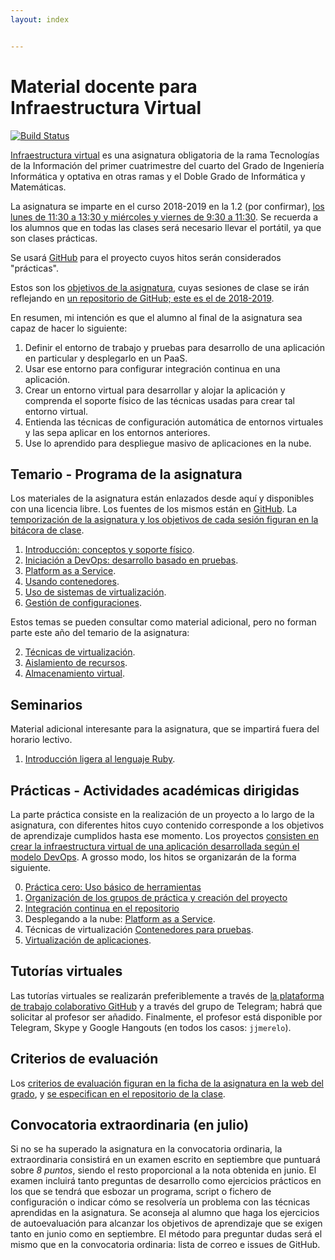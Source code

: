 ```yaml
---
layout: index


---
```

# Material docente para Infraestructura Virtual

[![Build Status](https://travis-ci.org/JJ/IV.svg?branch=master)](https://travis-ci.org/JJ/IV)

[Infraestructura virtual](http://grados.ugr.es/informatica/pages/infoacademica/guias_docentes/curso_actual/cuarto/tecnologiasdelainformacion/gii_infraestructura_virtual_20172018_firmada)
es una asignatura obligatoria de la rama Tecnologías de la Información
del primer cuatrimestre del cuarto del Grado de Ingeniería
Informática y optativa en otras ramas y el Doble Grado de Informática
y Matemáticas.

La asignatura se imparte en el curso 2018-2019 en la 1.2 (por
confirmar), [los lunes de 11:30 a 13:30 y miércoles y viernes de 9:30 a 11:30](http://etsiit.ugr.es/pages/calendario_academico/horarios-curso-20182019/horariosgii1819).
Se recuerda a los alumnos que en todas las clases será necesario llevar el portátil, ya que son clases prácticas.

Se usará
[GitHub](http://github.com) para el proyecto cuyos hitos serán considerados "prácticas".

Estos son los [objetivos de la asignatura](documentos/objetivos), cuyas sesiones de clase se irán reflejando en [un repositorio de GitHub; este es el de 2018-2019](https://github.com/JJ/IV-18-19).

En resumen, mi intención es que el alumno al final de la asignatura sea capaz de hacer lo siguiente:

1. Definir el entorno de trabajo y pruebas para desarrollo de una aplicación en particular y desplegarlo en un PaaS.
2. Usar ese entorno para configurar integración continua en una aplicación.
3. Crear un entorno virtual para desarrollar y alojar la aplicación y comprenda el soporte físico de las técnicas usadas para crear tal entorno virtual.
4. Entienda las técnicas de configuración automática de entornos virtuales y las sepa aplicar en los entornos anteriores.
5. Use lo aprendido para despliegue masivo de aplicaciones en la nube.

Temario - Programa de la asignatura
------------------------------------------------------

Los materiales de la asignatura están enlazados desde aquí y
disponibles con una licencia libre. Los fuentes de los mismos están en
[GitHub](http://github.com/JJ/IV). La
[temporización de la asignatura y los objetivos de cada sesión figuran en la bitácora de clase](https://github.com/JJ/IV18-19/blob/master/sesiones/README.md).

1. [Introducción: conceptos y soporte físico](documentos/temas/Intro_concepto_y_soporte_fisico).
2. [Iniciación a DevOps: desarrollo basado en pruebas](documentos/temas/Desarrollo_basado_en_pruebas).
2. [Platform as a Service](documentos/temas/PaaS).
3. [Usando contenedores](documentos/temas/Contenedores).
5. [Uso de sistemas de virtualización](documentos/temas/Uso_de_sistemas).
6. [Gestión de configuraciones](documentos/temas/Gestion_de_configuraciones).

Estos temas se pueden consultar como material adicional, pero no forman parte este año del temario de la asignatura:

2. [Técnicas de virtualización](documentos/temas/Tecnicas_de_virtualizacion).
4. [Aislamiento de recursos](documentos/temas/Aislamiento_de_recursos).
4. [Almacenamiento virtual](documentos/temas/Almacenamiento).

Seminarios
---------------

Material adicional interesante para la asignatura, que se impartirá fuera del horario lectivo.

1. [Introducción ligera al lenguaje Ruby](documentos/seminarios/ruby).

Prácticas - Actividades académicas dirigidas
-------------

La parte práctica consiste en la realización de un proyecto a lo largo de
la asignatura, con diferentes hitos cuyo contenido corresponde a los objetivos de aprendizaje
cumplidos hasta ese momento. Los proyectos
[consisten en crear la infraestructura virtual de una aplicación desarrollada según el modelo DevOps](documentos/proyecto/README.md). A
grosso modo, los hitos se organizarán de la forma siguiente.

0. [Práctica cero: Uso básico de herramientas](documentos/proyecto/0.Repositorio)
1. [Organización de los grupos de práctica y creación del proyecto](documentos/proyecto/1.Infraestructura)
2. [Integración continua en el repositorio](documentos/proyecto/2.CI)
3. Desplegando a la nube: [Platform as a Service](documentos/proyecto/3.PaaS).
4. Técnicas de virtualización [Contenedores para pruebas](documentos/proyecto/4.Docker).
4. [Virtualización de aplicaciones](documentos/proyecto/5.IaaS).

Tutorías virtuales
----

Las tutorías virtuales se realizarán preferiblemente a través de
[la plataforma de trabajo colaborativo GitHub](https://github.com/JJ/IV-18-19/issues?state=open) y
a través del grupo de Telegram; habrá que solicitar al profesor ser
añadido. Finalmente, el profesor está disponible por Telegram, Skype y
Google Hangouts (en todos los casos: `jjmerelo`).

Criterios de evaluación
---

Los
[criterios de evaluación figuran en la ficha de la asignatura en la web del grado](http://grados.ugr.es/informatica/pages/infoacademica/guias_docentes/espti/infraestructuravirtual),
y
[se especifican en el repositorio de la clase](https://github.com/JJ/IV-18-19/blob/master/Metodolog%C3%ADa_y_criterios_de_evaluaci%C3%B3n).

## Convocatoria extraordinaria (en julio)

Si no se ha superado la asignatura en la convocatoria ordinaria, la
extraordinaria consistirá en un examen escrito en septiembre que
puntuará sobre *8 puntos*, siendo el resto proporcional a la nota
obtenida en junio. El examen incluirá tanto preguntas de desarrollo
como ejercicios prácticos en los que se tendrá que esbozar un
programa, script o fichero de configuración o indicar cómo se
resolvería un problema con las técnicas aprendidas en la
asignatura. Se aconseja al alumno que haga los ejercicios de
autoevaluación para alcanzar los objetivos de aprendizaje que se
exigen tanto en junio como en septiembre. El método para preguntar
dudas será el mismo que en la convocatoria ordinaria: lista de correo
e issues de GitHub.
